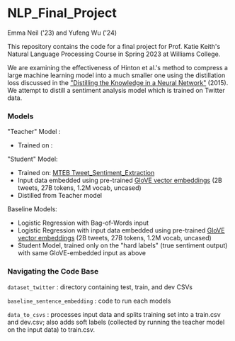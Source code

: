 # NLP_Final_Project

Emma Neil ('23) and Yufeng Wu ('24)

This repository contains the code for a final project for Prof. Katie Keith's Natural Language Processing Course in Spring 2023 at Williams College.

We are examining the effectiveness of Hinton et al.'s method to compress a large machine learning model into a much smaller one using the distillation loss discussed in the ["Distilling the Knowledge in a Neural Network"](https://arxiv.org/abs/1503.02531) (2015). We attempt to distill a sentiment analysis model which is trained on Twitter data.

### Models
"Teacher" Model : []()
- Trained on : []()

"Student" Model:
- Trained on: [MTEB Tweet_Sentiment_Extraction](https://huggingface.co/datasets/mteb/tweet_sentiment_extraction/viewer/mteb--tweet_sentiment_extraction/train?p=274)
- Input data embedded using pre-trained [GloVE vector embeddings](https://nlp.stanford.edu/projects/glove/) (2B tweets, 27B tokens, 1.2M vocab, uncased)
- Distilled from Teacher model

Baseline Models:
- Logistic Regression with Bag-of-Words input
- Logistic Regression with input data embedded using pre-trained [GloVE vector embeddings](https://nlp.stanford.edu/projects/glove/) (2B tweets, 27B tokens, 1.2M vocab, uncased)
- Student Model, trained only on the "hard labels" (true sentiment output) with same GloVE-embedded input as above

### Navigating the Code Base
`dataset_twitter` : directory containing test, train, and dev CSVs

`baseline_sentence_embedding` : code to run each models

`data_to_csvs` : processes input data and splits training set into a train.csv and dev.csv; also adds soft labels (collected by running the teacher model on the input data) to train.csv.
